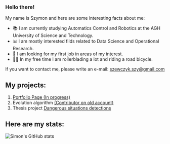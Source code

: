 ### Hello there!
My name is Szymon and here are some interesting facts about me:
- 📚 I am currently studying Automatics Control and Robotics at the AGH University of Science and Technology.
- 📊 I am mostly interested filds related to Data Science and Operational Research.
- 💼 I am looking for my first job in areas of my interest.
- 🚴🏼 In my free time I am rollerblading a lot and riding a road bicycle.

If you want to contact me, please write an e-mail: szewczyk.szy@gmail.com


## My projects:
1. [Portfolio Page (In progress)](https://github.com/SzewczykSzy/My-Portfolio)
2. Evolution algorithm [(Contributor on old account)](https://github.com/adamjstasiak/BO2_Evolutionary_Algorithm)
3. Thesis project [Dangerous situations detections](https://github.com/SzewczykSzy/Dangerous-situations-with-pedastrians)

## Here are my stats:
![Simon's GitHub stats](https://github-readme-stats.vercel.app/api?username=SzewczykSzy&show_icons=true&theme=radical)
